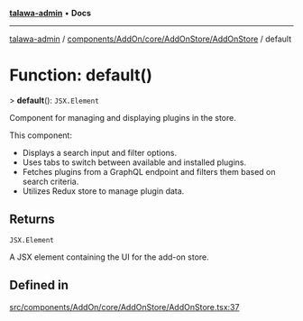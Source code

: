 [**talawa-admin**](../../../../../../README.md) • **Docs**

***

[talawa-admin](../../../../../../modules.md) / [components/AddOn/core/AddOnStore/AddOnStore](../README.md) / default

# Function: default()

\> **default**(): `JSX.Element`

Component for managing and displaying plugins in the store.

This component:
- Displays a search input and filter options.
- Uses tabs to switch between available and installed plugins.
- Fetches plugins from a GraphQL endpoint and filters them based on search criteria.
- Utilizes Redux store to manage plugin data.

## Returns

`JSX.Element`

A JSX element containing the UI for the add-on store.

## Defined in

[src/components/AddOn/core/AddOnStore/AddOnStore.tsx:37](https://github.com/PalisadoesFoundation/talawa-admin/blob/ec91a82db6f7a7a061fbb4ea9639f2bff335faa5/src/components/AddOn/core/AddOnStore/AddOnStore.tsx#L37)
